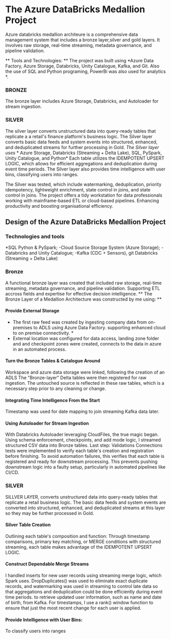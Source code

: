 # The Azure DataBricks Medallion Project

Azure databricks medallion architeure is a comprehensive data management system that includes a bronze layer,silver and gold layers. It involves raw storage, real-time streaming, metadata governance, and pipeline validation. 

** Tools and Technologies: **
The project was built using *Azure Data Factory, Azure Storage, Databricks, Unity Catalogue, Kafka, and Git. Also the use of SQL and Python programing, PowerBi was also used for analytics *.
###  BRONZE

The bronze layer includes Azure Storage, Databricks, and Autoloader for stream ingestion. 
 ### SILVER
The silver layer converts unstructured data into query-ready tables that replicate a a retail's finance platform's business logic.
The Silver layer converts basic data feeds and system events into structured, enhanced, and deduplicated streams for further processing in Gold. 
*The Silver layer uses* * Azure Storage, Databricks (Streaming + Delta Lake), SQL, PySpark, Unity Catalogue, and Python*
Each table utilizes the IDEMPOTENT UPSERT LOGIC, which allows for efficient aggregations and deduplication during event time periods. The Silver layer also provides time intelligence with user bins, classifying users into ranges.

The Silver was tested, which include watermarking, deduplication, priority idempotency, lightweight enrichment, state control in joins, and state control in joins. 
The project offers a tidy workstation for data professionals working with mainframe-based ETL or cloud-based pipelines. Enhancing productivity and boosting organisational efficiency.

## Design of the Azure DataBricks Medallion Project
 ### **Technologies and tools**
*SQL Python & PySpark; -Cloud Source Storage System (Azure Storage); -Databricks and Unity Catalogue; -Kafka (CDC + Sensors), git Databricks (Streaming + Delta Lake) 
### Bronze 
A functional bronze layer was created that included raw storage, real-time streaming, metadata governance, and pipeline validation. Supporting ETL accross fields and expertise for effective decision intelligence.
** The Bronze Layer of a Medallion Architecture was constructed by me using: **
#### Provide External Storage 
* The first raw feed was created by ingesting company data from on-premises to ADLS using Azure Data Factory. supporting enhanced cloud to on premise connectivity. *
* External location was configured for data access, landing zone folder and  and checkpoint zones were created, connects to the data in azure in an automated process.
#### Turn the Bronze Tables & Catalogue Around 
Workspace and azure data storage were linked, following the creation of an ADLS
The "Bronze-layer" Delta tables were then registered for raw ingestion. 
The untouched source is reflected in these raw tables, which is a necessary step prior to any cleaning or change. 
#### Integrating Time Intelligence From the Start 

Timestamp was used for date mapping to join streaming Kafka data later. 
#### Using Autoloader for Stream Ingestion 

With Databricks Autoloader leveraging CloudFiles, the true magic began. Using schema enforcement, checkpoints, and add mode logic, I streamed structured CSV data into Bronze tables.
Last step: Validations 
Connections tests were implemented  to verify each table's creation and registration before finishing. To avoid automation failures, this verifies that each table is registered and ready for downstream processing. This prevents pushing downstream logic into a faulty setup, particularly in automated pipelines like CI/CD. 

### SILVER 
SILLVER LAYER, converts unstructured data into query-ready tables that replicate a retail business logic. The basic data feeds and system events are converted into structured, enhanced, and deduplicated streams at this layer so they may be further processed in Gold. 

#### Silver Table Creation
Outlining each table's composition and function: Through timestamp comparisons, primary key matching, or MERGE conditions with structured streaming, each table makes advantage of the IDEMPOTENT UPSERT LOGIC.

#### Construct Dependable Merge Streams
I handled inserts for new user records using streaming merge logic, which Spark uses. DropDuplicates() was used to eliminate exact duplicate records, and watermarking was used in streaming to control late data so that aggregations and deduplication could be done efficiently during event time periods. to retrieve updated user information, such as name and date of birth, from Kafka. For timestamps, I use a rank() window function to ensure that just the most recent change for each user is applied.
#### Provide Intelligence with User Bins: 
To classify users into ranges
